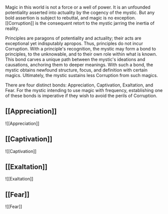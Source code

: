 Magic in this world is not a force or a well of power. It is an unfounded potentiality asserted into actuality by the cogency of the mystic. But any bold assertion is subject to rebuttal, and magic is no exception. [[Corruption]] is the consequent retort to the mystic jarring the inertia of reality.

Principles are paragons of potentiality and actuality; their acts are exceptional yet indisputably apropos. Thus, principles do not incur Corruption. With a principle's recognition, the mystic may form a bond to principles, to the unknowable, and to their own role within what is known. This bond carves a unique path between the mystic's ideations and causations, anchoring them to deeper meanings. With such a bond, the mystic obtains newfound structure, focus, and definition with certain magics. Ultimately, the mystic sustains less Corruption from such magics.

There are four distinct bonds: Appreciation, Captivation, Exaltation, and Fear. For the mystic intending to use magic with frequency, establishing one of these bonds is imperative if they wish to avoid the perils of Corruption.
## [[Appreciation]]
![[Appreciation]]
## [[Captivation]]
![[Captivation]]
## [[Exaltation]]
![[Exaltation]]
## [[Fear]]
![[Fear]]